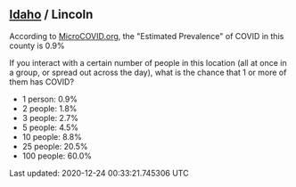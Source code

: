 
## [Idaho](/united-states/idaho) / Lincoln

According to [MicroCOVID.org](http://microcovid.org),
the "Estimated Prevalence" of COVID in this county is 0.9%

If you interact with a certain number of people in this location
(all at once in a group, or spread out across the day), what is the chance that
1 or more of them has COVID?

- 1 person: 0.9%
- 2 people: 1.8%
- 3 people: 2.7%
- 5 people: 4.5%
- 10 people: 8.8%
- 25 people: 20.5%
- 100 people: 60.0%

Last updated: 2020-12-24 00:33:21.745306 UTC
